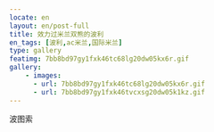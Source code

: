 ```yaml
---
locate: en
layout: en/post-full
title: 效力过米兰双熊的波利
en_tags: [波利,ac米兰,国际米兰]
type: gallery
featimg: 7bb8bd97gy1fxk46tc68lg20dw05kx6r.gif
gallery:
    - images:
      - url: 7bb8bd97gy1fxk46tc68lg20dw05kx6r.gif
      - url: 7bb8bd97gy1fxk46tvcxsg20dw05k1kz.gif
---
```


波图索